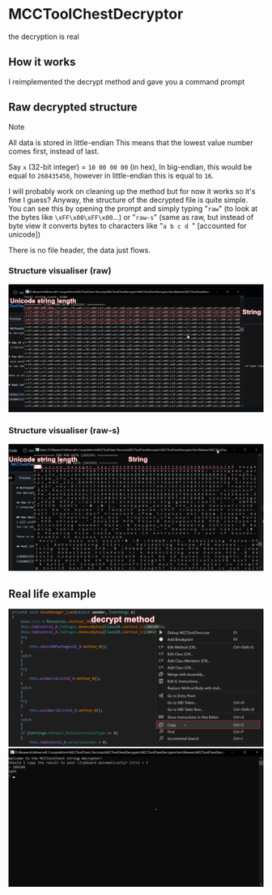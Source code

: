 # MCCToolChestDecryptor
the decryption is real

## How it works
I reimplemented the decrypt method and gave you a command prompt

## Raw decrypted structure

> [!NOTE]
> All data is stored in little-endian
> This means that the lowest value number comes first, instead of last.
>
> Say `x` (32-bit integer) = `10 00 00 00` (in hex),
> In big-endian, this would be equal to `268435456`, however in little-endian this is equal to `16`.

I will probably work on cleaning up the method but for now it works so it's fine I guess? Anyway, the structure of the decrypted file is quite simple.\
You can see this by opening the prompt and simply typing "`raw`" (to look at the bytes like `\xFF\x00\xFF\x00`...) or "`raw-s`" (same as raw, but instead of byte view it converts bytes to characters like "`a b c d `" \[accounted for unicode\])

There is no file header, the data just flows.

### Structure visualiser (raw)
![visualise-structure-raw](https://github.com/CheatBreakerX/MCCToolChestDecryptor/blob/master/assets/brave_dJ13Oqe063.png?raw=true)

### Structure visualiser (raw-s)
![visualise-structure-raw-s](https://github.com/CheatBreakerX/MCCToolChestDecryptor/blob/master/assets/brave_JTqx4YQaPp.png?raw=true)

## Real life example

![dnSpy](https://github.com/CheatBreakerX/MCCToolChestDecryptor/blob/master/assets/dnSpy_kaXiaJILAe.png?raw=true)
![prompt](https://github.com/CheatBreakerX/MCCToolChestDecryptor/blob/master/assets/MCCToolChestDecryptor_kdDP9xWfqZ.png?raw=true)
